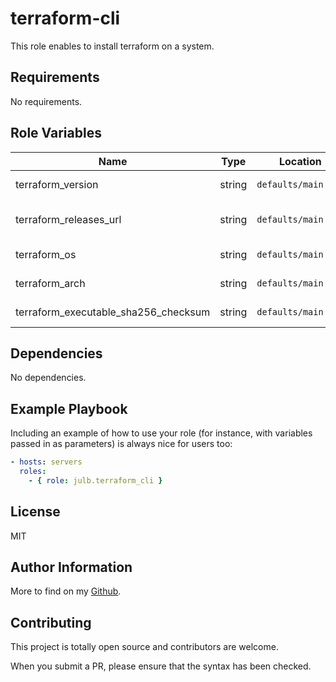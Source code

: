 # terraform-cli

This role enables to install terraform on a system.

## Requirements

No requirements.

## Role Variables

| Name                                 | Type   | Location            | Description                                                                             |
| ------------------------------------ | ------ | ------------------- | --------------------------------------------------------------------------------------- |
| terraform_version                    | string | `defaults/main.yml` | The version of terraform to install. Defaults to `0.15.3`.                              |
| terraform_releases_url               | string | `defaults/main.yml` | The base URL of terraform releases repository. Defaults to `https://releases.hashicorp.com/terraform`. |
| terraform_os                         | string | `defaults/main.yml` | The OS distribution of terraform to install. Defaults to `linux`.                       |
| terraform_arch                       | string | `defaults/main.yml` | The arch distribution of terraform to install. Defaults to `amd64`.                     |
| terraform_executable_sha256_checksum | string | `defaults/main.yml` | The expected checksum of the terraform executable downloaded from the website.          |

## Dependencies

No dependencies.

## Example Playbook

Including an example of how to use your role (for instance, with variables passed in as parameters) is always nice for users too:

```yaml
- hosts: servers
  roles:
    - { role: julb.terraform_cli }
```

## License

MIT

## Author Information

More to find on my [Github](https://github.com/julb).

## Contributing

This project is totally open source and contributors are welcome.

When you submit a PR, please ensure that the syntax has been checked.

